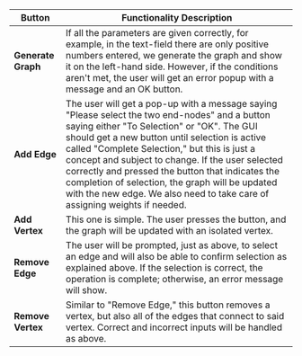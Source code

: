 | Button        | Functionality Description |
|--------------|--------------------------|
| **Generate Graph** | If all the parameters are given correctly, for example, in the text-field there are only positive numbers entered, we generate the graph and show it on the left-hand side. However, if the conditions aren't met, the user will get an error popup with a message and an OK button. |
| **Add Edge** | The user will get a pop-up with a message saying "Please select the two end-nodes" and a button saying either "To Selection" or "OK". The GUI should get a new button until selection is active called "Complete Selection," but this is just a concept and subject to change. If the user selected correctly and pressed the button that indicates the completion of selection, the graph will be updated with the new edge. We also need to take care of assigning weights if needed. |
| **Add Vertex** | This one is simple. The user presses the button, and the graph will be updated with an isolated vertex. |
| **Remove Edge** | The user will be prompted, just as above, to select an edge and will also be able to confirm selection as explained above. If the selection is correct, the operation is complete; otherwise, an error message will show. |
| **Remove Vertex** | Similar to "Remove Edge," this button removes a vertex, but also all of the edges that connect to said vertex. Correct and incorrect inputs will be handled as above. |
